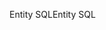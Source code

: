<span data-ttu-id="b52de-101">Entity SQL</span><span class="sxs-lookup"><span data-stu-id="b52de-101">Entity SQL</span></span>